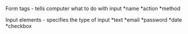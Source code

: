 Form tags - tells computer what to do with input
  *name
  *action
  *method

Input elements - specifies the type of input
  *text
  *email
  *password
  *date
  *checkbox
